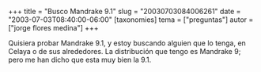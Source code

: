 +++
title = "Busco Mandrake 9.1"
slug = "20030703084006261"
date = "2003-07-03T08:40:00-06:00"
[taxonomies]
tema = ["preguntas"]
autor = ["jorge flores medina"]
+++

Quisiera probar Mandrake 9.1, y estoy buscando alguien que lo tenga, en
Celaya o de sus alrededores. La distribución que tengo es Mandrake 9;
pero me han dicho que esta muy bien la 9.1.


